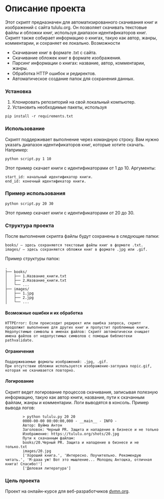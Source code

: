 # Описание проекта

Этот скрипт предназначен для автоматизированного скачивания книг и изображений с сайта tululu.org. Он позволяет скачивать текстовые файлы и обложки книг, используя диапазон идентификаторов книг. Скрипт также собирает информацию о книгах, такую как автор, жанры, комментарии, и сохраняет ее локально.
Возможности

 - Скачивание книг в формате .txt с сайта.
 - Скачивание обложек книг в формате изображения.
 - Парсинг информации о книгах: название, автор, комментарии, жанры.
 - Обработка HTTP ошибок и редиректов.
 - Автоматическое создание папок для сохранения данных.

### Установка

1. Клонировать репозиторий на свой локальный компьютер.
2. Установить необходимые пакеты, используя
```
pip install -r requirements.txt
```

### Использование

Скрипт поддерживает выполнение через командную строку. Вам нужно указать диапазон идентификаторов книг, которые хотите скачать. Например:

```
python script.py 1 10
```

Этот пример скачает книги с идентификаторами от 1 до 10.
Аргументы:

    start_id: начальный идентификатор книги.
    end_id: конечный идентификатор книги.

### Пример использования
```
python script.py 20 30
```

Этот пример скачает книги с идентификаторами от 20 до 30.
### Структура проекта

После выполнения скрипта файлы будут сохранены в следующие папки:

    books/ — здесь сохраняются текстовые файлы книг в формате .txt.
    images/ — здесь сохраняются обложки книг в формате .jpg или .gif.

Пример структуры папок:

    .
    ├── books/
    │   ├── 1.Название_книги.txt
    │   ├── 2.Название_книги.txt
    │   └── ...
    ├── images/
    │   ├── 1.jpg
    │   ├── 2.jpg
    │   └── ...

#### Возможные ошибки и их обработка

    HTTPError: Если происходит редирект или ошибка запроса, скрипт продолжит выполнение для других книг и пропустит проблемные книги.
    Недопустимые символы в именах файлов: Скрипт автоматически очищает имена файлов от недопустимых символов с помощью библиотеки pathvalidate.

#### Ограничения

    Поддерживаемые форматы изображений: .jpg, .gif.
    При отсутствии обложки используется изображение-заглушка nopic.gif, которая не скачивается повторно.

#### Логирование

Скрипт ведет логирование процессов скачивания, записывая полезную информацию, такую как автор книги, название, пути к скачанным файлам, жанры и комментарии. Логи выводятся в консоль.
Пример вывода логов:

            > python tululu.py 20 20
            0000-00-00 00:00:00,000 - __main__ - INFO -                                                                                             
            Автор: Вуйма Антон                                                                                                                          
            Заголовок: Черный PR. Защита и нападение в бизнесе и не только                                                                              
            Изображение: https://tululu.org/shots/20.jpg                                                                                                
            Пути к скачанным файлам:                                                                                                                    
            books/20.Черный PR. Защита и нападение в бизнесе и не только.txt                                                                            
            images/20.jpg                                                                                                                               
            ['Хороший книга.', 'Интересно. Поучительно. Рекомендую читать.', 'М-дааа уж! Вот это мышление... Молодец Антошка, отличная книга! Спасибо!']
            ['Деловая литература']       


### Цель проекта

Проект на онлайн-курсе для веб-разработчиков [dvmn.org](https://dvmn.org/).
